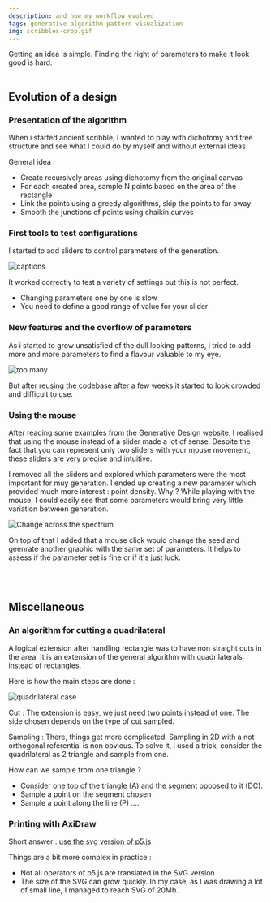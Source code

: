 ```yaml
---
description: and how my workflow evolved
tags: generative algorithm pattern visualization
img: scribbles-crop.gif
---
```


Getting an idea is simple. 
Finding the right of parameters to make it look good is hard.
<br/>
<br/>

## Evolution of a design

### Presentation of the algorithm

When i started ancient scribble, I wanted to play with dichotomy and tree structure and see what I could do by myself and without external ideas.

General idea : 
- Create recursively areas using dichotomy from the original canvas
- For each created area, sample N points based on the area of the rectangle
- Link the points using a greedy algorithms, skip the points to far away
- Smooth the junctions of points using chaikin curves


### First tools to test configurations 

I started to add sliders to control parameters of the generation.

![captions]({{site.baseurl}}/assets/img/ancient_scribbles.png)

It worked correctly to test a variety of settings but this is not perfect.
- Changing parameters one by one is slow
- You need to define a good range of value for your slider


### New features and the overflow of parameters

As i started to grow unsatisfied of the dull looking patterns, i tried to add more and more parameters to find a flavour valuable to my eye.

![too many]({{site.baseurl}}/assets/img/too_many_params.png)

But after reusing the codebase after a few weeks it started to look crowded and difficult to use.


### Using the mouse

After reading some examples from the [Generative Design website](http://www.generative-gestaltung.de/2/), I realised that using the mouse instead of a slider made a lot of sense.
Despite the fact that you can represent only two sliders with your mouse movement, these sliders are very precise and intuitive.

I removed all the sliders and explored which parameters were the most important for muy generation.
I ended up creating a new parameter which provided much more interest : point density.
Why ? While playing with the mouse, I could easily see that some parameters would bring very little variation between generation.

![Change across the spectrum]({{site.baseurl}}/assets/img/scribbles-crop.gif)

On top of that I added that a mouse click would change the seed and geenrate another graphic with the same set of parameters. It helps to assess if the parameter set is fine or if it's just luck.  

<br/>
<br/>

## Miscellaneous

### An algorithm for cutting a quadrilateral

A logical extension after handling rectangle was to have non straight cuts in the area.
It is an extension of the general algorithm with quadrilaterals instead of rectangles.

Here is how the main steps are done : 

![quadrilateral case]({{site.baseurl}}/assets/img/quadrilateral_case.png)

Cut : 
The extension is easy, we just need two points instead of one. The side chosen depends on the type of cut sampled.

Sampling : 
There, things get more complicated. Sampling in 2D with a not orthogonal referential is non obvious.
To solve it, i used a trick, consider the quadrilateral as 2 triangle and sample from one.

How can we sample from one triangle ? 
- Consider one top of the triangle (A) and the segment opoosed to it (DC).
- Sample a point on the segment chosen
- Sample a point along the line (P) 
....


### Printing with AxiDraw

Short answer : [use the svg version of p5.js](https://github.com/zenozeng/p5.js-svg)

Things are a bit more complex in practice :
- Not all operators of p5.js are translated in the SVG version
- The size of the SVG can grow quickly. In my case, as I was drawing a lot of small line, I managed to reach SVG of 20Mb.


